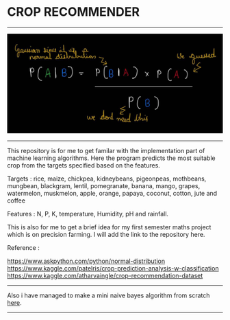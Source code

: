 # CROP RECOMMENDER
---

<img src="./GNB.jpg" >

---

This repository is for me to get familar with the implementation part of machine learning algorithms.
Here the program predicts the most suitable crop from the targets specified based on the features.

Targets : rice, maize, chickpea, kidneybeans, pigeonpeas, mothbeans, mungbean, blackgram, lentil, pomegranate, banana, mango, grapes, watermelon, muskmelon, apple, orange, papaya, coconut, cotton, jute and coffee

Features : N, P, K, temperature, Humidity, pH and  rainfall. 


This is also for me to get a brief idea for my first semester maths project which is on precision farming. I will add the link to the repository here. 


Reference : 

https://www.askpython.com/python/normal-distribution \
https://www.kaggle.com/patelris/crop-prediction-analysis-w-classification \
https://www.kaggle.com/atharvaingle/crop-recommendation-dataset

---

Also i have managed to make a mini naive bayes algorithm from scratch [here](https://github.com/Akshaj000/NaiveBayesClassifier_CropRecommender/tree/master/Custom%20Naive%20Bayes).


---

